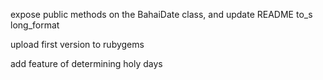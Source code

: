 expose public methods on the BahaiDate class, and update README
  to_s
  long_format

upload first version to rubygems

add feature of determining holy days

